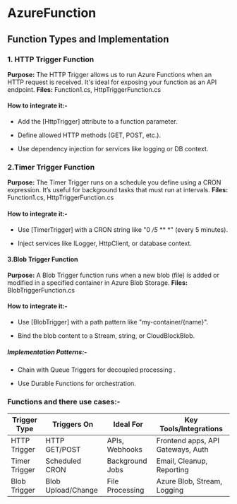 # AzureFunction

## Function Types and Implementation

### 1. HTTP Trigger Function

__Purpose:__ The HTTP Trigger allows us to run Azure Functions when an HTTP request is received. It's ideal for exposing your function as an API endpoint.
__Files:__ Function1.cs, HttpTriggerFunction.cs

#### How to integrate it:-  

- Add the [HttpTrigger] attribute to a function parameter.

- Define allowed HTTP methods (GET, POST, etc.).

- Use dependency injection for services like logging or DB context.

### 2.Timer Trigger Function

__Purpose:__ The Timer Trigger runs on a schedule you define using a CRON expression. It’s useful for background tasks that must run at intervals.
__Files:__ Function1.cs, HttpTriggerFunction.cs

#### How to integrate it:-

- Use [TimerTrigger] with a CRON string like "0 */5* ** *" (every 5 minutes).

- Inject services like ILogger, HttpClient, or database context.

#### 3.Blob Trigger Function

__Purpose:__ A Blob Trigger function runs when a new blob (file) is added or modified in a specified container in Azure Blob Storage.
__Files:__ BlobTriggerFunction.cs

#### How to integrate it:-

- Use [BlobTrigger] with a path pattern like "my-container/{name}".

- Bind the blob content to a Stream, string, or CloudBlockBlob.

##### Implementation Patterns:-  

- Chain with Queue Triggers for decoupled processing .

- Use Durable Functions for orchestration.

### Functions and there use cases:-  

| Trigger Type | Triggers On | Ideal For | Key Tools/Integrations |
| ------------ | ----------- | --------- | ---------------------- |
| HTTP Trigger | HTTP GET/POST | APIs, Webhooks | Frontend apps, API Gateways, Auth |
| Timer Trigger | Scheduled CRON | Background Jobs | Email, Cleanup, Reporting |
| Blob Trigger | Blob Upload/Change | File Processing | Azure Blob, Stream, Logging |
